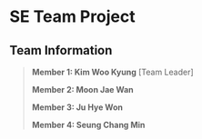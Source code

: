 # SE Team Project
## Team Information

> **Member 1: Kim Woo Kyung**
> [Team Leader]
>
> **Member 2: Moon Jae Wan**
> 
> **Member 3: Ju Hye Won**
> 
> **Member 4: Seung Chang Min**
